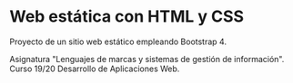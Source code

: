 # Web estática con HTML y CSS
Proyecto de un sitio web estático empleando Bootstrap 4.  

Asignatura "Lenguajes de marcas y sistemas de gestión de información".  
Curso 19/20 Desarrollo de Aplicaciones Web.